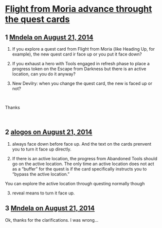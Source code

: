 # [Flight from Moria advance throught the quest cards](https://community.fantasyflightgames.com/topic/114213-flight-from-moria-advance-throught-the-quest-cards/)

## 1 [Mndela on August 21, 2014](https://community.fantasyflightgames.com/topic/114213-flight-from-moria-advance-throught-the-quest-cards/?do=findComment&comment=1216183)

1. If you explore a quest card from Flight from Moria (like Heading Up, for example), the new quest card ir face up or you put it face down?

2. If you exhaust a hero with Tools engaged in refresh phase to place a progress token on the Escape from Darkness but there is an active location, can you do it anyway?

3. New Devilry: when you change the quest card, the new is faced up or not?

 

Thanks

 

## 2 [alogos on August 21, 2014](https://community.fantasyflightgames.com/topic/114213-flight-from-moria-advance-throught-the-quest-cards/?do=findComment&comment=1216188)

1. always face down before face up. And the text on the cards prenvent you to turn it face up directly.

2. If there is an active location, the progress from Abandoned Tools should go on the active location. The only time an active location does not act as a “buffer” for the quest is if the card specifically instructs you to “bypass the active location.”

You can explore the active location through questing normally though

3. reveal means to turn it face up.

## 3 [Mndela on August 21, 2014](https://community.fantasyflightgames.com/topic/114213-flight-from-moria-advance-throught-the-quest-cards/?do=findComment&comment=1216448)

Ok, thanks for the clarifications. I was wrong...

